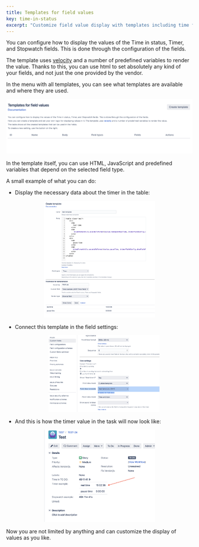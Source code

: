 ```yaml
---
title: Templates for field values
key: time-in-status
excerpt: "Customize field value display with templates including time formats, conditional logic, and dynamic content rendering options."
---
```



You can configure how to display the values of the Time in status, Timer, and Stopwatch fields. This is done through the configuration of the fields.

The template uses [velocity](https://velocity.apache.org/engine/1.7/user-guide.html) and a number of predefined variables to render the value. Thanks to this, you can use html to set absolutely any kind of your fields, and not just the one provided by the vendor.

In the menu with all templates, you can see what templates are available and where they are used.

<p style="text-align: center;"><a href="/uploads/time-in-status/templates/1.png"><img src="/uploads/time-in-status/templates/1.png" style="width:600px" loading="lazy"></a></p>

In the template itself, you can use HTML, JavaScript and predefined variables that depend on the selected field type.

A small example of what you can do: <br>
* Display the necessary data about the timer in the table: <br>
<p style="text-align: center;"><a href="/uploads/time-in-status/templates/2.png"><img src="/uploads/time-in-status/templates/2.png" style="width:300px" loading="lazy"></a></p>


<script src="https://gist.github.com/JiBrok/9999437e950b81d35853d85c4975caad.js"></script>

* Connect this template in the field settings: <br>
  <p style="text-align: center;"><a href="/uploads/time-in-status/templates/3.png"><img src="/uploads/time-in-status/templates/4.png" style="width:300px" loading="lazy"></a></p>

* And this is how the timer value in the task will now look like: <br>
<p style="text-align: center;"><a href="/uploads/time-in-status/templates/3.png"><img src="/uploads/time-in-status/templates/3.png" style="width:300px" loading="lazy"></a></p>


Now you are not limited by anything and can customize the display of values as you like.